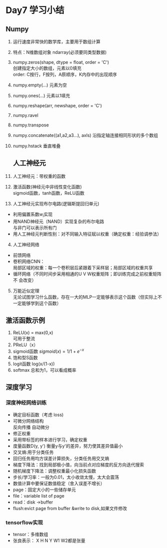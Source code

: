 # Day7 学习小结  

## Numpy  
1. 运行速度非常快的数学库，主要用于数组计算  
2. 特点：N维数组对象 ndarray(必须要同类型数据)  
3. numpy.zeros(shape, dtype = float, order = 'C')  
    创建指定大小的数组，元素以0填充  
    order: C按行，F按列，A原顺序，K内存中的出现顺序  
4. numpy.empty(...)  元素为空  
5. numpy.ones(...) 元素以1填充  
6. numpy.reshape(arr, newshape, order = 'C')   
7. numpy.ravel  
8. numpy.transpose  
9. numpy.concatenate((a1,a2,a3...), axls) 沿指定轴连接相同形状的多个数组  
10. numpy.hstack 垂直堆叠  
    
    ## 人工神经元  
1. 人工神经元：带权重的函数  
2. 激活函数(神经元中非线性变化函数)   
    sigmoid函数，tanh函数，ReLU函数  
3. 人工神经元实现布尔电路(逻辑斯提回归单元)  
+ 利用偏置系数$w_i$实现  
+ 用NAND神经元（NAND）实现复杂的布尔电路  
    与非门可以表示所有门    
+ 用人工神经元判断性别：对不同输入特征赋以权重（确定权重：经验调参法）  
4. 人工神经网络  
+ 前馈网络  
+ 卷积网络CNN：  
  局部区域的权重：每一个卷积层后紧跟着下采样层；局部区域的权重共享  
+ 循环网络（不同时间步采用相通的U V W权重矩阵；即训练完成之前权重矩阵不 会改变）  
5. 万能近似定理  
 无论试图学习什么函数，存在一大的MLP一定能够表示这个函数（但实际上不一定能够学到这个函数）  


## 激活函数示例  
1. ReLU(x) = max(0,x)  
可用于整流  
2. PReLU（x）  
3. sigmoid函数  $sigmoid(x) = 1/1+e^{-x}$  
1. 饱和型S函数   
2. logit函数 log(x/(1-x))  
3. softmax 总和为1，可以看成概率   

## 深度学习  
### 深度神经网络训练  
+ 确定目标函数（考虑 loss)  
+ 可微分网络结构  
    反向传播 自动微分  
+ 修正权重  
+ 采用带标签的样本进行学习，确定权重  
+ 度量函数D(y, y') 衡量y与y'的差异，努力使其差异值最小  
+ 交叉熵:用于分类任务  
+ 回归任务用均方误差计算损失，分类任务用交叉熵  
+ 梯度下降法：找到局部极小值，向当前点对应梯度的反方向迭代搜索  
+ 随机梯度下降法：调整权重最小化损失函数  
+ 步长/学习率：一般为0.01，太小收敛太慢，太大会震荡  
+ 数值计算中要保证数值稳定（舍入误差不增长）  
+ page：固定大小的一些储存单元  
+ file：variable list of page  
+ read：disk $\rightarrow$buffer  
+ flush:evict page  from buffer &write to disk,如果文件修改  
### tensorflow实现  
+ tensor：多维数组  
+ 张良表示： X H N Y W1 W2都是张量  


